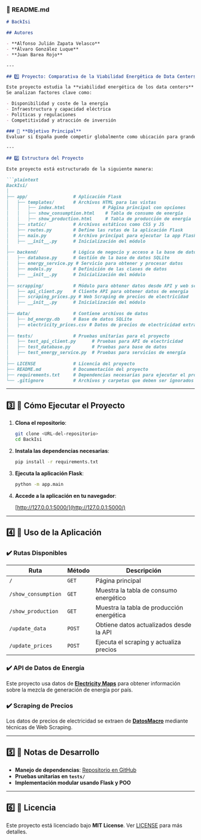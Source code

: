 ### 📄 **README.md**
```markdown
# BackIsi

## Autores

- **Alfonso Julián Zapata Velasco**  
- **Álvaro González Luque**  
- **Juan Barea Rojo**

---

## 1️⃣ Proyecto: Comparativa de la Viabilidad Energética de Data Centers

Este proyecto estudia la **viabilidad energética de los data centers** en España en comparación con otras regiones del mundo.  
Se analizan factores clave como:

- Disponibilidad y coste de la energía  
- Infraestructura y capacidad eléctrica  
- Políticas y regulaciones  
- Competitividad y atracción de inversión  

### 🎯 **Objetivo Principal**
Evaluar si España puede competir globalmente como ubicación para grandes infraestructuras digitales.

---

## 2️⃣ Estructura del Proyecto

Este proyecto está estructurado de la siguiente manera:

```plaintext
BackIsi/
│
├── app/                 # Aplicación Flask
│   ├── templates/       # Archivos HTML para las vistas
│   │   ├── index.html              # Página principal con opciones
│   │   ├── show_consumption.html    # Tabla de consumo de energía
│   │   ├── show_production.html     # Tabla de producción de energía
│   ├── static/          # Archivos estáticos como CSS y JS
│   ├── routes.py        # Define las rutas de la aplicación Flask
│   ├── main.py          # Archivo principal para ejecutar la app Flask
│   ├── __init__.py      # Inicialización del módulo
│
├── backend/             # Lógica de negocio y acceso a la base de datos
│   ├── database.py      # Gestión de la base de datos SQLite
│   ├── energy_service.py # Servicio para obtener y procesar datos
│   ├── models.py        # Definición de las clases de datos
│   ├── __init__.py      # Inicialización del módulo
│
├── scrapping/           # Módulo para obtener datos desde API y web scraping
│   ├── api_client.py    # Cliente API para obtener datos de energía
│   ├── scraping_prices.py # Web Scraping de precios de electricidad
│   ├── __init__.py      # Inicialización del módulo
│
├── data/                # Contiene archivos de datos
│   ├── bd_energy.db     # Base de datos SQLite
│   ├── electricity_prices.csv # Datos de precios de electricidad extraídos
│
├── tests/               # Pruebas unitarias para el proyecto
│   ├── test_api_client.py      # Pruebas para API de electricidad
│   ├── test_database.py        # Pruebas para base de datos
│   ├── test_energy_service.py  # Pruebas para servicios de energía
│
├── LICENSE              # Licencia del proyecto
├── README.md            # Documentación del proyecto
├── requirements.txt     # Dependencias necesarias para ejecutar el proyecto
└── .gitignore           # Archivos y carpetas que deben ser ignorados por git
```

---

## 3️⃣ 🚀 **Cómo Ejecutar el Proyecto**

1. **Clona el repositorio**:

   ```bash
   git clone <URL-del-repositorio>
   cd BackIsi
   ```

2. **Instala las dependencias necesarias**:

   ```bash
   pip install -r requirements.txt
   ```

3. **Ejecuta la aplicación Flask**:

   ```bash
   python -m app.main
   ```

4. **Accede a la aplicación en tu navegador**:

   [http://127.0.0.1:5000/](http://127.0.0.1:5000/)

---

## 4️⃣ 📌 **Uso de la Aplicación**

### **✔️ Rutas Disponibles**
| Ruta                | Método | Descripción |
|---------------------|--------|-------------|
| `/`                | `GET`  | Página principal |
| `/show_consumption` | `GET`  | Muestra la tabla de consumo energético |
| `/show_production`  | `GET`  | Muestra la tabla de producción energética |
| `/update_data`      | `POST` | Obtiene datos actualizados desde la API |
| `/update_prices`    | `POST` | Ejecuta el scraping y actualiza precios |

### **✔️ API de Datos de Energía**
Este proyecto usa datos de **[Electricity Maps](https://portal.electricitymaps.com/)** para obtener información sobre la mezcla de generación de energía por país.

### **✔️ Scraping de Precios**
Los datos de precios de electricidad se extraen de **[DatosMacro](https://datosmacro.expansion.com/)** mediante técnicas de Web Scraping.

---

## 5️⃣ 📌 **Notas de Desarrollo**

- **Manejo de dependencias**: [Repositorio en GitHub](https://github.com/AlfonsoJulian/BackIsi/pull/20#issuecomment-2704798823)  
- **Pruebas unitarias en `tests/`**  
- **Implementación modular usando Flask y POO**  

---

## 6️⃣ 📜 **Licencia**
Este proyecto está licenciado bajo **MIT License**. Ver [LICENSE](./LICENSE) para más detalles.